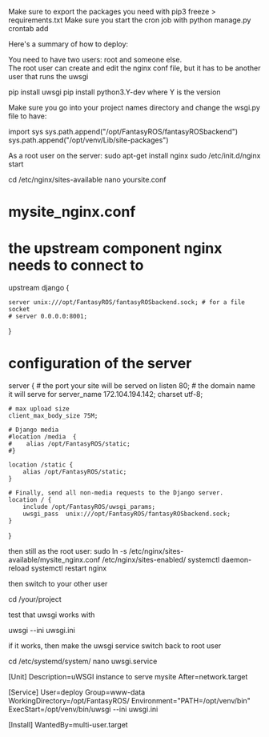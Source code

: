 Make sure to export the packages you need with pip3 freeze > requirements.txt
Make sure you start the cron job with python manage.py crontab add



Here's a summary of how to deploy:

You need to have two users: root and someone else.  
The root user can create and edit the nginx conf file, but 
it has to be another user that runs the uwsgi 

pip install uwsgi
pip install python3.Y-dev where Y is the version

Make sure you go into your project names directory and change the wsgi.py file to have:

import sys
sys.path.append("/opt/FantasyROS/fantasyROSbackend")
sys.path.append("/opt/venv/Lib/site-packages")


As a root user on the server:
sudo apt-get install nginx
sudo /etc/init.d/nginx start 

cd /etc/nginx/sites-available
nano yoursite.conf

# mysite_nginx.conf

# the upstream component nginx needs to connect to
upstream django {

    server unix:///opt/FantasyROS/fantasyROSbackend.sock; # for a file socket
    # server 0.0.0.0:8001;
}

# configuration of the server
server {
    # the port your site will be served on
    listen      80;
    # the domain name it will serve for
    server_name 172.104.194.142;
    charset     utf-8;

    # max upload size
    client_max_body_size 75M;

    # Django media
    #location /media  {
    #    alias /opt/FantasyROS/static;
    #}

    location /static {
        alias /opt/FantasyROS/static;
    }

    # Finally, send all non-media requests to the Django server.
    location / {
        include /opt/FantasyROS/uwsgi_params;
        uwsgi_pass  unix:///opt/FantasyROS/fantasyROSbackend.sock;
    }
}


then still as the root user:
sudo ln -s /etc/nginx/sites-available/mysite_nginx.conf /etc/nginx/sites-enabled/
systemctl daemon-reload
systemctl restart nginx

then switch to your other user

cd /your/project

test that uwsgi works with 

uwsgi --ini uwsgi.ini


if it works, then make the uwsgi service
switch back to root user

cd /etc/systemd/system/
nano uwsgi.service


[Unit]
Description=uWSGI instance to serve mysite
After=network.target

[Service]
User=deploy 
Group=www-data
WorkingDirectory=/opt/FantasyROS/
Environment="PATH=/opt/venv/bin"
ExecStart=/opt/venv/bin/uwsgi --ini uwsgi.ini

[Install]
WantedBy=multi-user.target


